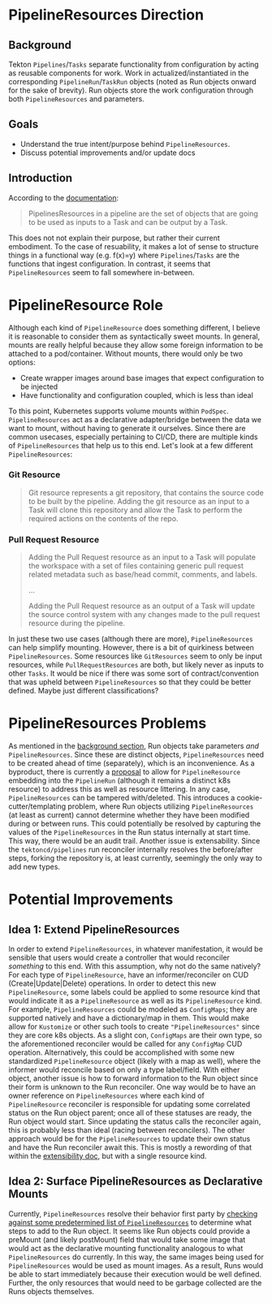 # PipelineResources Direction

## Background
Tekton `Pipelines`/`Tasks` separate functionality from configuration by acting as reusable components for work.
Work in actualized/instantiated in the corresponding `PipelineRun`/`TaskRun` objects (noted as Run objects onward for the sake of brevity).
Run objects store the work configuration through both `PipelineResources` and parameters.


## Goals
- Understand the true intent/purpose behind `PipelineResources`.
- Discuss potential improvements and/or update docs


## Introduction
According to the [documentation](https://github.com/tektoncd/pipeline/blob/master/docs/resources.md#pipelineresources):
> PipelinesResources in a pipeline are the set of objects that are going to be used as inputs to a Task and can be output by a Task.

This does not not explain their purpose, but rather their current embodiment.
To the case of resuability, it makes a lot of sense to structure things in a functional way (e.g. f(x)=y) where `Pipelines`/`Tasks` are the functions that ingest configuration. 
In contrast, it seems that `PipelineResources` seem to fall somewhere in-between.


# PipelineResource Role
Although each kind of `PipelineResource` does something different, I believe it is reasonable to consider them as syntactically sweet mounts.
In general, mounts are really helpful because they allow some foreign information to be attached to a pod/container.
Without mounts, there would only be two options:
- Create wrapper images around base images that expect configuration to be injected
- Have functionality and configuration coupled, which is less than ideal

To this point, Kubernetes supports volume mounts within `PodSpec`.
`PipelineResources` act as a declarative adapter/bridge between the data we want to mount, without having to generate it ourselves.
Since there are common usecases, especially pertaining to CI/CD, there are multiple kinds of `PipelineResources` that help us to this end.
Let's look at a few different `PipelineResources`:

### Git Resource
> Git resource represents a git repository, that contains the source code to be built by the pipeline. Adding the git resource as an input to a Task will clone this repository and allow the Task to perform the required actions on the contents of the repo.

### Pull Request Resource
> Adding the Pull Request resource as an input to a Task will populate the workspace with a set of files containing generic pull request related metadata such as base/head commit, comments, and labels.
>
> ...
>
> Adding the Pull Request resource as an output of a Task will update the source control system with any changes made to the pull request resource during the pipeline.

In just these two use cases (although there are more), `PipelineResources` can help simplify mounting.
However, there is a bit of quirkiness between `PipelineResources`.
Some resources like `GitResources` seem to only be input resources, while `PullRequestResources` are both, but likely never as inputs to other `Tasks`.
It would be nice if there was some sort of contract/convention that was upheld between `PipelineResources` so that they could be better defined.
Maybe just different classifications?


# PipelineResources Problems
As mentioned in the [background section](##Background), Run objects take parameters *and* `PipelineResources`.
Since these are distinct objects, `PipelineResources` need to be created ahead of time (separately), which is an inconvenience.
As a byproduct, there is currently a [proposal](https://docs.google.com/document/d/1fF2vWMs12d3FwkqkNuzS7FzQFQSFz1ZKUe6CHqkIg0c) to allow for `PipelineResource` embedding into the `PipelineRun` (although it remains a distinct k8s resource) to address this as well as resource littering.
In any case, `PipelineResources` can be tampered with/deleted.
This introduces a cookie-cutter/templating problem, where Run objects utilizing `PipelineResources` (at least as current) cannot determine whether they have been modified during or between runs.
This could potentially be resolved by capturing the values of the `PipelineResources` in the Run status internally at start time.
This way, there would be an audit trail.
Another issue is extensability.
Since the `tektoncd/pipelines` run reconciler internally resolves the before/after steps, forking the repository is, at least currently, seemingly the only way to add new types.



# Potential Improvements

## Idea 1: Extend PipelineResources
In order to extend `PipelineResources`, in whatever manifestation, it would be sensible that users would create a controller that would reconciler _something_ to this end. 
With this assumption, why not do the same natively?
For each type of `PipelineResource`, have an informer/reconciler on CUD (Create|Update|Delete) operations.
In order to detect this new `PipelineResource`, some labels could be applied to some resource kind that would indicate it as a `PipelineResource` as well as its `PipelineResource` kind.
For example, `PipelineResources` could be modeled as `ConfigMaps`; they are supported natively and have a dictionary/map in them.
This would make allow for `Kustomize` or other such tools to create `"PipelineResources"` since they are core k8s objects.
As a slight con, `ConfigMaps` are their own type, so the aforementioned reconciler would be called for any `ConfigMap` CUD operation.
Alternatively, this could be accomplished with some new standardized `PipelineResource` object (likely with a map as well), where the informer would reconcile based on only a type label/field.
With either object, another issue is how to forward information to the Run object since their form is unknown to the Run reconciler.
One way would be to have an owner reference on `PipelineResources` where each kind of `PipelineResource` reconciler is responsible for updating some correlated status on the Run object parent; once all of these statuses are ready, the Run object would start.
Since updating the status calls the reconciler again, this is probably less than ideal (racing between reconcilers).
The other approach would be for the `PipelineResources` to update their own status and have the Run reconciler await this.
This is mostly a rewording of that within the [extensibility doc](https://docs.google.com/document/d/1rcMG1cIFhhixMSmrT734MBxvH3Ghre9-4S2wbzodPiU/edit?ts=5d544481), but with a single resource kind.


## Idea 2: Surface PipelineResources as Declarative Mounts
Currently, `PipelineResources` resolve their behavior first party by [checking against some predetermined list of `PipelineResources`](https://github.com/tektoncd/pipeline/blob/master/pkg/apis/pipeline/v1alpha1/resource_types.go#L138) to determine what steps to add to the Run object.
It seems like Run objects could provide a preMount (and likely postMount) field that would take some image that would act as the declarative mounting functionality analogous to what `PipelineResources` do currently.
In this way, the same images being used for `PipelineResources` would be used as mount images.
As a result, Runs would be able to start immediately because their execution would be well defined.
Further, the only resources that would need to be garbage collected are the Runs objects themselves.

